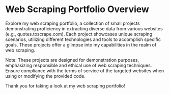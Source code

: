 # Web Scraping Portfolio Overview

Explore my web scraping portfolio, a collection of small projects demonstrating proficiency in extracting diverse data from various websites (e.g., quotes.toscrape.com). Each project showcases unique scraping scenarios, utilizing different technologies and tools to accomplish specific goals. These projects offer a glimpse into my capabilities in the realm of web scraping.

Note: These projects are designed for demonstration purposes, emphasizing responsible and ethical use of web scraping techniques. Ensure compliance with the terms of service of the targeted websites when using or modifying the provided code.

Thank you for taking a look at my web scraping portfolio!